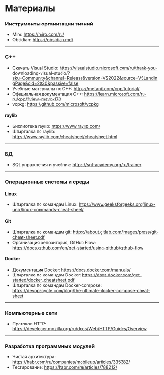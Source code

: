 # Материалы
### Инструменты организации знаний
- Miro: https://miro.com/ru/
- Obsidian: https://obsidian.md/
-----
### C++
- Скачать Visual Studio: https://visualstudio.microsoft.com/ru/thank-you-downloading-visual-studio/?sku=Community&channel=Release&version=VS2022&source=VSLandingPage&cid=2030&passive=false
- Учебные материалы по С++: https://metanit.com/cpp/tutorial/
- Официальная документация С++: https://learn.microsoft.com/ru-ru/cpp/?view=msvc-170
- vcpkg: https://github.com/microsoft/vcpkg
#### raylib
- Библиотека raylib: https://www.raylib.com/
- Шпаргалка по raylib: https://www.raylib.com/cheatsheet/cheatsheet.html
-----
### БД
- SQL упражнения и учебник: https://sql-academy.org/ru/trainer
-----
### Операционные системы и среды
#### Linux
- Шпаргалка по командам Linux: https://www.geeksforgeeks.org/linux-unix/linux-commands-cheat-sheet/
#### Git
- Шпаргалка по командам git: https://about.gitlab.com/images/press/git-cheat-sheet.pdf
- Организация репозитория, GitHub Flow: https://docs.github.com/en/get-started/using-github/github-flow
#### Docker
- Документация Docker: https://docs.docker.com/manuals/
- Шпаргалка по командам Docker: https://docs.docker.com/get-started/docker_cheatsheet.pdf
- Шпаргалка по командам Docker-compose: https://devopscycle.com/blog/the-ultimate-docker-compose-cheat-sheet
-----
### Компьютерные сети
- Протокол HTTP: https://developer.mozilla.org/ru/docs/Web/HTTP/Guides/Overview
-----
### Разработка программных модулей
- Чистая архитектура: https://habr.com/ru/companies/mobileup/articles/335382/
- Тестирование: https://habr.com/ru/articles/788212/
